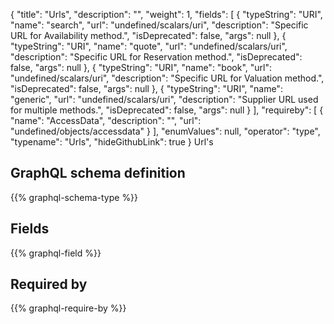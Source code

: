{
  "title": "Urls",
  "description": "",
  "weight": 1,
  "fields": [
    {
      "typeString": "URI",
      "name": "search",
      "url": "undefined/scalars/uri",
      "description": "Specific URL for Availability method.",
      "isDeprecated": false,
      "args": null
    },
    {
      "typeString": "URI",
      "name": "quote",
      "url": "undefined/scalars/uri",
      "description": "Specific URL for Reservation method.",
      "isDeprecated": false,
      "args": null
    },
    {
      "typeString": "URI",
      "name": "book",
      "url": "undefined/scalars/uri",
      "description": "Specific URL for Valuation method.",
      "isDeprecated": false,
      "args": null
    },
    {
      "typeString": "URI",
      "name": "generic",
      "url": "undefined/scalars/uri",
      "description": "Supplier URL used for multiple methods.",
      "isDeprecated": false,
      "args": null
    }
  ],
  "requireby": [
    {
      "name": "AccessData",
      "description": "",
      "url": "undefined/objects/accessdata"
    }
  ],
  "enumValues": null,
  "operator": "type",
  "typename": "Urls",
  "hideGithubLink": true
}
Url's
## GraphQL schema definition

{{% graphql-schema-type %}}

## Fields

{{% graphql-field %}}

## Required by

{{% graphql-require-by %}}
